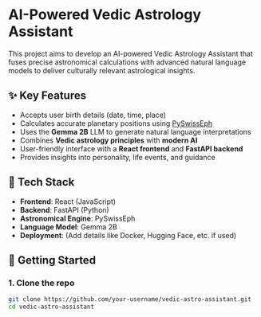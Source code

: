 # AI-Powered Vedic Astrology Assistant

This project aims to develop an AI-powered Vedic Astrology Assistant that fuses precise astronomical calculations with advanced natural language models to deliver culturally relevant astrological insights.

## ✨ Key Features

- Accepts user birth details (date, time, place)
- Calculates accurate planetary positions using [PySwissEph](https://pyswisseph.readthedocs.io/)
- Uses the **Gemma 2B** LLM to generate natural language interpretations
- Combines **Vedic astrology principles** with **modern AI**
- User-friendly interface with a **React frontend** and **FastAPI backend**
- Provides insights into personality, life events, and guidance

## 🧠 Tech Stack

- **Frontend**: React (JavaScript)
- **Backend**: FastAPI (Python)
- **Astronomical Engine**: PySwissEph
- **Language Model**: Gemma 2B
- **Deployment**: (Add details like Docker, Hugging Face, etc. if used)

## 🚀 Getting Started

### 1. Clone the repo

```bash
git clone https://github.com/your-username/vedic-astro-assistant.git
cd vedic-astro-assistant
